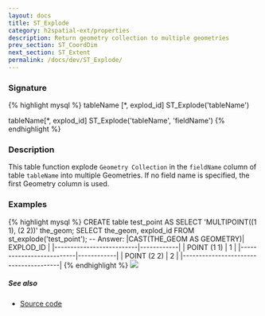 ```yaml
---
layout: docs
title: ST_Explode
category: h2spatial-ext/properties
description: Return geometry collection to multiple geometries
prev_section: ST_CoordDim
next_section: ST_Extent
permalink: /docs/dev/ST_Explode/
---
```

 
### Signature

{% highlight mysql %}
tableName [*, explod_id] ST_Explode('tableName')

tableName[*, explod_id] ST_Explode('tableName', 'fieldName')
{% endhighlight %}

### Description
This table function explode `Geometry Collection` in the `fieldName` column of table
`tableName` into multiple Geometries. 
If no field name is specified, the first Geometry column is used. 

### Examples

{% highlight mysql %}
CREATE table test_point AS SELECT 'MULTIPOINT((1 1), (2 2))' the_geom;
SELECT the_geom, explod_id FROM st_explode('test_point');
-- Answer:
	|CAST(THE_GEOM AS GEOMETRY)| EXPLOD_ID  |
	|--------------------------|------------|
	|	POINT (1 1)	   |	1       |
	|--------------------------|------------|
	|	POINT (2 2)	   |	2	|
	|---------------------------------------|
{% endhighlight %}
<img class="displayed" src="../ST_Explode.png"/>


##### See also

* <a href="https://github.com/irstv/H2GIS/blob/master/h2spatial-ext/src/main/java/org/h2gis/h2spatialext/function/spatial/properties/ST_Explode.java" target="_blank">Source code</a>
